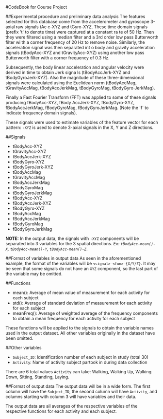 #CodeBook for Course Project

##Experimental procedure and preliminary data analysis
The features selected for this database come from the accelerometer and gyroscope 3-axial raw signals tAc
c-XYZ and tGyro-XYZ. These time domain signals (prefix 't' to denote time) were captured at a constant ra
te of 50 Hz. Then they were filtered using a median filter and a 3rd order low pass Butterworth filter wi
th a corner frequency of 20 Hz to remove noise. Similarly, the acceleration signal was then separated int
o body and gravity acceleration signals (tBodyAcc-XYZ and tGravityAcc-XYZ) using another low pass Butterworth filter with a corner frequency of 0.3 Hz. 

Subsequently, the body linear acceleration and angular velocity were derived in time to obtain Jerk signa
ls (tBodyAccJerk-XYZ and tBodyGyroJerk-XYZ). Also the magnitude of these three-dimensional signals were calculated using the Euclidean norm (tBodyAccMag, tGravityAccMag, tBodyAccJerkMag, tBodyGyroMag, tBodyGyro
JerkMag). 

Finally a Fast Fourier Transform (FFT) was applied to some of these signals producing fBodyAcc-XYZ, fBody AccJerk-XYZ, fBodyGyro-XYZ, fBodyAccJerkMag, fBodyGyroMag, fBodyGyroJerkMag. (Note the 'f' to indicate frequency domain signals). 

These signals were used to estimate variables of the feature vector for each pattern:
`-XYZ` is used to denote 3-axial signals in the X, Y and Z directions.

##Signals

- tBodyAcc-XYZ
- tGravityAcc-XYZ
- tBodyAccJerk-XYZ
- tBodyGyro-XYZ
- tBodyGyroJerk-XYZ
- tBodyAccMag
- tGravityAccMag
- tBodyAccJerkMag
- tBodyGyroMag
- tBodyGyroJerkMag
- fBodyAcc-XYZ
- fBodyAccJerk-XYZ
- fBodyGyro-XYZ
- fBodyAccMag
- fBodyAccJerkMag
- fBodyGyroMag
- fBodyGyroJerkMag

**NOTE:** In the output data, the signals with `-XYZ` components will be separated into 3 variables for the 3 spatial directions. *Ex: `tBodyAcc-mean()-X`, `tBodyAcc-mean()-Y`, `tBodyAcc-mean()-Z`*. 

##Format of variables in output data
As seen in the aforementioned example, the format of the variables will be `<signal>-<fun>-{X/Y/Z}`. It may be seen that some signals do not have an `XYZ` component, so the last part of the variable may be omitted.

##Functions
- mean(): Average of mean value of measurement for each activity for each subject
- std(): Average of standard deviation of measurement for each activity for each subject
- meanFreq(): Average of weighted average of the frequency components to obtain a mean frequency for each activity for each subject

These functions will be applied to the signals to obtain the variable names used in the output dataset. All other variables originally in the dataset have been omitted.

##Other variables
- `Subject_ID`: Identification number of each subject in study (total 30)
- `Activity`: Name of activity subject partook in during data collection

There are 6 total values `Activity` can take: Walking, Walking Up, Walking Down, Sitting, Standing, Laying.

##Format of output data
The output data will be in a wide form. The first column will have the `Subject_ID`, the second column will have `Activity`, and columns starting with column 3 will have variables and their data.

The output data are all averages of the respective variables of the respective functions for each activity and each subject.
